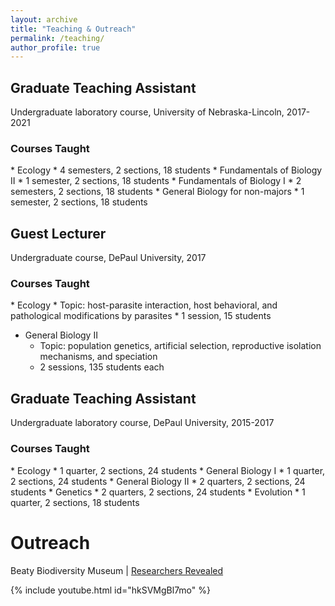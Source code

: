 ```yaml
---
layout: archive
title: "Teaching & Outreach"
permalink: /teaching/
author_profile: true
---
```

<h2> Graduate Teaching Assistant </h2>
Undergraduate laboratory course, University of Nebraska-Lincoln, 2017-2021

<h3> Courses Taught </h3>
* Ecology
  * 4 semesters, 2 sections, 18 students
* Fundamentals of Biology II
  * 1 semester, 2 sections, 18 students
* Fundamentals of Biology I
  * 2 semesters, 2 sections, 18 students
* General Biology for non-majors
  * 1 semester, 2 sections, 18 students

<h2> Guest Lecturer </h2>
Undergraduate course, DePaul University, 2017

<h3> Courses Taught </h3>
* Ecology
  * Topic: host-parasite interaction, host behavioral, and pathological modifications by parasites
  * 1 session, 15 students

* General Biology II
  * Topic: population genetics, artificial selection, reproductive isolation mechanisms, and speciation
  * 2 sessions, 135 students each

<h2> Graduate Teaching Assistant </h2>
Undergraduate laboratory course, DePaul University, 2015-2017

<h3> Courses Taught </h3>
* Ecology
  * 1 quarter, 2 sections, 24 students
* General Biology I
  * 1 quarter, 2 sections, 24 students
* General Biology II
  * 2 quarters, 2 sections, 24 students
* Genetics
  * 2 quarters, 2 sections, 24 students
* Evolution
  * 1 quarter, 2 sections, 18 students

<h1> Outreach </h1>

Beaty Biodiversity Museum | [Researchers Revealed](https://explore.beatymuseum.ubc.ca/researchers-revealed/)

{% include youtube.html id="hkSVMgBl7mo" %}
